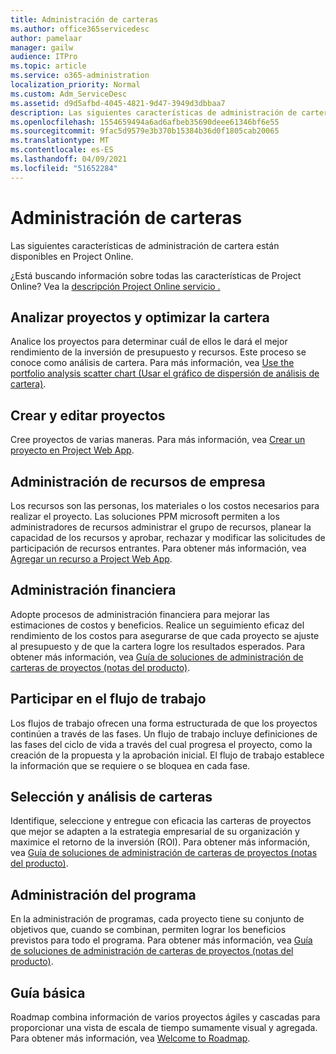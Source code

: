 ```yaml
---
title: Administración de carteras
ms.author: office365servicedesc
author: pamelaar
manager: gailw
audience: ITPro
ms.topic: article
ms.service: o365-administration
localization_priority: Normal
ms.custom: Adm_ServiceDesc
ms.assetid: d9d5afbd-4045-4821-9d47-3949d3dbbaa7
description: Las siguientes características de administración de cartera están disponibles en Project Online.
ms.openlocfilehash: 1554659494a6ad6afbeb35690deee61346bf6e55
ms.sourcegitcommit: 9fac5d9579e3b370b15384b36d0f1805cab20065
ms.translationtype: MT
ms.contentlocale: es-ES
ms.lasthandoff: 04/09/2021
ms.locfileid: "51652284"
---
```

# <a name="portfolio-management"></a>Administración de carteras

Las siguientes características de administración de cartera están disponibles en Project Online.
  
¿Está buscando información sobre todas las características de Project Online? Vea la [descripción Project Online servicio .](project-online-service-description.md)
  
## <a name="analyze-projects-and-optimize-portfolio"></a>Analizar proyectos y optimizar la cartera

Analice los proyectos para determinar cuál de ellos le dará el mejor rendimiento de la inversión de presupuesto y recursos. Este proceso se conoce como análisis de cartera. Para más información, vea [Use the portfolio analysis scatter chart (Usar el gráfico de dispersión de análisis de cartera)](https://go.microsoft.com/fwlink/?LinkID=823665&amp;clcid=0x409).
  
## <a name="create-and-edit-projects"></a>Crear y editar proyectos

Cree proyectos de varias maneras. Para más información, vea [Crear un proyecto en Project Web App](https://go.microsoft.com/fwlink/?LinkID=746895&amp;clcid=0x409).
  
## <a name="enterprise-resource-management"></a>Administración de recursos de empresa

Los recursos son las personas, los materiales o los costos necesarios para realizar el proyecto. Las soluciones PPM microsoft permiten a los administradores de recursos administrar el grupo de recursos, planear la capacidad de los recursos y aprobar, rechazar y modificar las solicitudes de participación de recursos entrantes. Para obtener más información, vea [Agregar un recurso a Project Web App](https://go.microsoft.com/fwlink/p/?LinkId=271320).
  
## <a name="financial-management"></a>Administración financiera

Adopte procesos de administración financiera para mejorar las estimaciones de costos y beneficios. Realice un seguimiento eficaz del rendimiento de los costos para asegurarse de que cada proyecto se ajuste al presupuesto y de que la cartera logre los resultados esperados. Para obtener más información, vea [Guía de soluciones de administración de carteras de proyectos (notas del producto)](/project/project-server-2013-and-2016).
  
## <a name="participate-in-workflow"></a>Participar en el flujo de trabajo

Los flujos de trabajo ofrecen una forma estructurada de que los proyectos continúen a través de las fases. Un flujo de trabajo incluye definiciones de las fases del ciclo de vida a través del cual progresa el proyecto, como la creación de la propuesta y la aprobación inicial. El flujo de trabajo establece la información que se requiere o se bloquea en cada fase.
  
## <a name="portfolio-analytics-and-selection"></a>Selección y análisis de carteras

Identifique, seleccione y entregue con eficacia las carteras de proyectos que mejor se adapten a la estrategia empresarial de su organización y maximice el retorno de la inversión (ROI). Para obtener más información, vea [Guía de soluciones de administración de carteras de proyectos (notas del producto)](/project/project-server-2013-and-2016).
  
## <a name="program-management"></a>Administración del programa

En la administración de programas, cada proyecto tiene su conjunto de objetivos que, cuando se combinan, permiten lograr los beneficios previstos para todo el programa. Para obtener más información, vea [Guía de soluciones de administración de carteras de proyectos (notas del producto)](/project/project-server-2013-and-2016).
  
## <a name="roadmap"></a>Guía básica

Roadmap combina información de varios proyectos ágiles y cascadas para proporcionar una vista de escala de tiempo sumamente visual y agregada. Para obtener más información, vea [Welcome to Roadmap](https://support.office.com/article/video-welcome-to-roadmap-57764149-51b8-468f-a50d-9ea6a4fd835a).